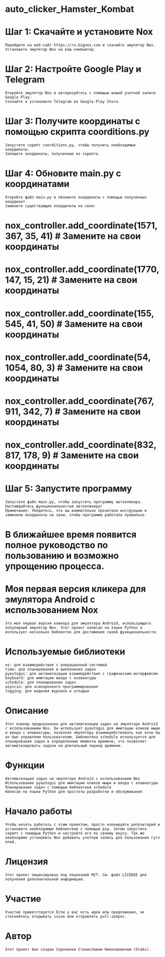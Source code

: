 # auto_clicker_Hamster_Kombat

# Шаг 1: Скачайте и установите Nox
    Перейдите на веб-сайт https://ru.bignox.com и скачайте эмулятор Nox.
    Установите эмулятор Nox на ваш компьютер.
# Шаг 2: Настройте Google Play и Telegram
    Откройте эмулятор Nox и авторизуйтесь с помощью вашей учетной записи Google Play.
    Скачайте и установите Telegram из Google Play Store.
# Шаг 3: Получите координаты с помощью скрипта coorditions.py
    Запустите скрипт coorditions.py, чтобы получить необходимые координаты.
    Запишите координаты, полученные из скрипта.
# Шаг 4: Обновите main.py с координатами
    Откройте файл main.py и обновите координаты с помощью полученных координат.
    Замените существующие координаты на свои:
# nox_controller.add_coordinate(1571, 367, 35, 41)  # Замените на свои координаты
# nox_controller.add_coordinate(1770, 147, 15, 21)  # Замените на свои координаты
# nox_controller.add_coordinate(155, 545, 41, 50)  # Замените на свои координаты
# nox_controller.add_coordinate(54, 1054, 80, 3)  # Замените на свои координаты
# nox_controller.add_coordinate(767, 911, 342, 7)  # Замените на свои координаты
# nox_controller.add_coordinate(832, 817, 178, 9)  # Замените на свои координаты

# Шаг 5: Запустите программу
    Запустите файл main.py, чтобы запустить программу автокликера.
    Наслаждайтесь функциональностью автокликера!
    Примечание: Убедитесь, что вы внимательно прочитали инструкции и заменили координаты на свои, чтобы программа работала правильно.
# В ближайшее время появится полное руководство по пользованию и возможно упрощению процесса.
# Моя первая версия кликера для эмулятора Android с использованием Nox
    Это моя первая версия кликера для эмулятора Android, использующего популярный эмулятор Nox. Этот проект написан на языке Python и использует несколько библиотек для достижения своей функциональности.
# Используемые библиотеки
    os: для взаимодействия с операционной системой
    time: для планирования и выполнения задач
    pyautogui: для автоматизации взаимодействия с графическим интерфейсом
    keyboard: для имитации ввода с клавиатуры
    schedule: для планирования задач
    asyncio: для асинхронного программирования
    logging: для ведения журнала и отладки
# Описание
    Этот кликер предназначен для автоматизации задач на эмуляторе Android с использованием Nox. Он использует pyautogui для имитации кликов мыши и ввода с клавиатуры, позволяя эмулятору взаимодействовать как если бы он был управляем пользователем. Библиотека schedule используется для планирования задач в определенные моменты времени, что позволяет автоматизировать задачи на длительный период времени.
# Функции
    Автоматизация задач на эмуляторе Android с использованием Nox
    Использование pyautogui для имитации кликов мыши и ввода с клавиатуры
    Планирование задач с помощью библиотеки schedule
    Написан на языке Python для простоты разработки и обслуживания
# Начало работы
    Чтобы начать работать с этим проектом, просто клонируйте репозиторий и установите необходимые библиотеки с помощью pip. Затем запустите скрипт с помощью Python и настройте его по своему вкусу. Так же необходимо установить Nox добавить учетную запись для пользования гугл плей. 
# Лицензия
    Этот проект лицензирован под лицензией MIT. См. файл LICENSE для получения дополнительной информации.
# Участие
    Участие приветствуется Если у вас есть идеи или предложения, не стесняйтесь открывать issue или отправлять pull-запрос.
# Автор
    Этот проект был создан Сороченко Станиславом Николаевичем (Staks).
